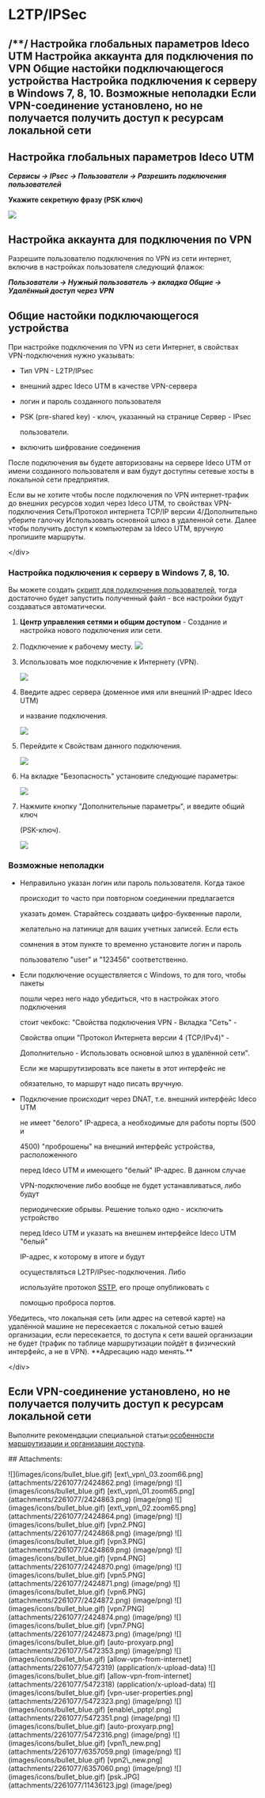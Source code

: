 # L2TP/IPSec

## /\*\*/ Настройка глобальных параметров Ideco UTM Настройка аккаунта для подключения по VPN Общие настойки подключающегося устройства Настройка подключения к серверу в Windows 7, 8, 10. Возможные неполадки Если VPN-соединение установлено, но не получается получить доступ к ресурсам локальной сети

## Настройка глобальных параметров Ideco UTM

_**Сервисы -&gt; IPsec -&gt; Пользователи -&gt; Разрешить подключения пользователей**_

**Укажите секретную фразу \(PSK ключ\)**

![](../../../../.gitbook/assets/11436123.jpg)

## Настройка аккаунта для подключения по VPN

Разрешите пользователю подключения по VPN из сети интернет, включив в настройках пользователя следующий флажок:

_**Пользователи -&gt; Нужный пользователь -&gt; вкладка Общие -&gt; Удалённый доступ через VPN**_

## Общие настойки подключающегося устройства

При настройке подключения по VPN из сети Интернет, в свойствах VPN-подключения нужно указывать:

* Тип VPN - L2TP/IPsec
* внешний адрес Ideco UTM в качестве VPN-сервера
* логин и пароль созданного пользователя
* PSK \(pre-shared key\) - ключ, указанный на странице Сервер - IPsec

  пользователи.

* включить шифрование соединения

После подключения вы будете авторизованы на сервере Ideco UTM от имени созданного пользователя и вам будут доступны сетевые хосты в локальной сети предприятия.

 Если вы не хотите чтобы после подключения по VPN интернет-трафик до внешних ресурсов ходил через Ideco UTM, то свойствах VPN-подключения Сеть/Протокол интернета TCP/IP версии 4/Дополнительно уберите галочку Использовать основной шлюз в удаленной сети. Далее чтобы получить доступ к компьютерам за Ideco UTM, вручную пропишите маршруты.

&lt;/div&gt;

### Настройка подключения к серверу в Windows 7, 8, 10.

Вы можете создать [скрипт для подключения пользователей](https://github.com/ideco-team/docsUTM/tree/54be5c28981601375569bdca6ef75ead87808b16/Скрипт_автоматического_создания_пользовательских_подключений_по_L2TP_IPSec/README.md), тогда достаточно будет запустить полученный файл - все настройки будут создаваться автоматически.

1. **Центр управления сетями и общим доступом** - Создание и настройка нового подключения или сети.
2. Подключение к рабочему месту. ![](../../../../.gitbook/assets/2424868.png)
3. Использовать мое подключение к Интернету \(VPN\).  

   ![](../../../../.gitbook/assets/2424869.png)

4. Введите адрес сервера \(доменное имя или внешний IP-адрес Ideco UTM\)

   и название подключения.  

   ![](../../../../.gitbook/assets/2424870.png)

5. Перейдите к Свойствам данного подключения.  

   ![](../../../../.gitbook/assets/2424871.png)

6. На вкладке "Безопасность" установите следующие параметры:  

   ![](../../../../.gitbook/assets/2424872.png)

7. Нажмите кнопку "Дополнительные параметры", и введите общий ключ

   \(PSK-ключ\).  

   ![](../../../../.gitbook/assets/2424873.png)

### Возможные неполадки

* Неправильно указан логин или пароль пользователя. Когда такое

  происходит то часто при повторном соединении предлагается

  указать домен. Старайтесь создавать цифро-буквенные пароли,

  желательно на латинице для ваших учетных записей. Если есть

  сомнения в этом пункте то временно установите логин и пароль

  пользователю "user" и "123456" соответственно.

* Если подключение осуществляется с Windows, то для того, чтобы пакеты

  пошли через него надо убедиться, что в настройках этого подключения

  стоит чекбокс: "Свойства подключения VPN - Вкладка "Сеть" -

  Свойства опции "Протокол Интернета версии 4 \(TCP/IPv4\)" -

  Дополнительно - Использовать основной шлюз в удалённой сети".

  Если же маршрутизировать все пакеты в этот интерфейс не

  обязательно, то маршрут надо писать вручную.

* Подключение происходит через DNAT, т.е. внешний интерфейс Ideco UTM

  не имеет "белого" IP-адреса, а необходимые для работы порты \(500 и

  4500\) "проброшены" на внешний интерфейс устройства, расположенного

  перед Ideco UTM и имеющего "белый" IP-адрес. В данном случае

  VPN-подключение либо вообще не будет устанавливаться, либо будут

  периодические обрывы. Решение только одно - исключить устройство

  перед Ideco UTM и указать на внешнем интерфейсе Ideco UTM "белый"

  IP-адрес, к которому в итоге и будут

  осуществляться L2TP/IPsec-подключения. Либо

  используйте протокол [SSTP](https://github.com/ideco-team/docsUTM/tree/54be5c28981601375569bdca6ef75ead87808b16/SSTP/README.md), его проще опубликовать с

  помощью проброса портов.

 Убедитесь, что локальная сеть \(или адрес на сетевой карте\) на удалённой машине не пересекается с локальной сетью вашей организации, если пересекается, то доступа к сети вашей организации не будет \(трафик по таблице маршрутизации пойдёт в физический интерфейс, а не в VPN\). \*\*Адресацию надо менять.\*\*

&lt;/div&gt;

## Если VPN-соединение установлено, но не получается получить доступ к ресурсам локальной сети

Выполните рекомендации специальной статьи:[особенности маршрутизации и организации доступа](https://github.com/ideco-team/docsUTM/tree/54be5c28981601375569bdca6ef75ead87808b16/Особенности_маршрутизации_и_организации_доступа/README.md).

 \#\# Attachments:

 !\[\]\(images/icons/bullet\_blue.gif\) \[ext\\_vpn\\_03.zoom66.png\]\(attachments/2261077/2424862.png\) \(image/png\) !\[\]\(images/icons/bullet\_blue.gif\) \[ext\\_vpn\\_01.zoom65.png\]\(attachments/2261077/2424863.png\) \(image/png\) !\[\]\(images/icons/bullet\_blue.gif\) \[ext\\_vpn\\_02.zoom65.png\]\(attachments/2261077/2424864.png\) \(image/png\) !\[\]\(images/icons/bullet\_blue.gif\) \[vpn2.PNG\]\(attachments/2261077/2424868.png\) \(image/png\) !\[\]\(images/icons/bullet\_blue.gif\) \[vpn3.PNG\]\(attachments/2261077/2424869.png\) \(image/png\) !\[\]\(images/icons/bullet\_blue.gif\) \[vpn4.PNG\]\(attachments/2261077/2424870.png\) \(image/png\) !\[\]\(images/icons/bullet\_blue.gif\) \[vpn5.PNG\]\(attachments/2261077/2424871.png\) \(image/png\) !\[\]\(images/icons/bullet\_blue.gif\) \[vpn6.PNG\]\(attachments/2261077/2424872.png\) \(image/png\) !\[\]\(images/icons/bullet\_blue.gif\) \[vpn7.PNG\]\(attachments/2261077/2424874.png\) \(image/png\) !\[\]\(images/icons/bullet\_blue.gif\) \[vpn7.PNG\]\(attachments/2261077/2424873.png\) \(image/png\) !\[\]\(images/icons/bullet\_blue.gif\) \[auto-proxyarp.png\]\(attachments/2261077/5472353.png\) \(image/png\) !\[\]\(images/icons/bullet\_blue.gif\) \[allow-vpn-from-internet\]\(attachments/2261077/5472319\) \(application/x-upload-data\) !\[\]\(images/icons/bullet\_blue.gif\) \[allow-vpn-from-internet\]\(attachments/2261077/5472318\) \(application/x-upload-data\) !\[\]\(images/icons/bullet\_blue.gif\) \[vpn-user-properties.png\]\(attachments/2261077/5472323.png\) \(image/png\) !\[\]\(images/icons/bullet\_blue.gif\) \[enable\\_pptp\!.png\]\(attachments/2261077/5472351.png\) \(image/png\) !\[\]\(images/icons/bullet\_blue.gif\) \[auto-proxyarp.png\]\(attachments/2261077/5472316.png\) \(image/png\) !\[\]\(images/icons/bullet\_blue.gif\) \[vpn1\\_new.png\]\(attachments/2261077/6357059.png\) \(image/png\) !\[\]\(images/icons/bullet\_blue.gif\) \[vpn2\\_new.png\]\(attachments/2261077/6357060.png\) \(image/png\) !\[\]\(images/icons/bullet\_blue.gif\) \[psk.JPG\]\(attachments/2261077/11436123.jpg\) \(image/jpeg\)

